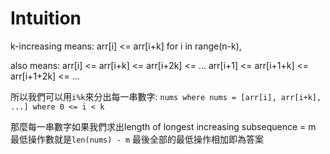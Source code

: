 # Intuition

k-increasing means:
arr[i] <= arr[i+k] for i in range(n-k),

also means:
arr[i] <= arr[i+k] <= arr[i+2k] <= ...
arr[i+1] <= arr[i+1+k] <= arr[i+1+2k] <= ...

所以我們可以用`i%k`來分出每一串數字:
`nums where nums = [arr[i], arr[i+k], ...] where 0 <= i < k`

那麼每一串數字如果我們求出length of longest increasing subsequence = m
最低操作數就是`len(nums) - m`
最後全部的最低操作相加即為答案